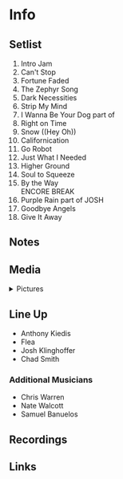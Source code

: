 # Info

## Setlist

1. Intro Jam
2. Can't Stop
3. Fortune Faded
4. The Zephyr Song
5. Dark Necessities
6. Strip My Mind
7. I Wanna Be Your Dog part of
8. Right on Time
9. Snow ((Hey Oh))
10. Californication
11. Go Robot
12. Just What I Needed
13. Higher Ground
14. Soul to Squeeze
15. By the Way
<br>ENCORE BREAK
16. Purple Rain part of JOSH
17. Goodbye Angels
18. Give It Away

## Notes

## Media 

<details>
  <summary>Pictures</summary>
  <!--<img alt="Setlist" title="Setlist" src="_.jpg" height="200" />-->
</details>

## Line Up

* Anthony Kiedis
* Flea
* Josh Klinghoffer
* Chad Smith

### Additional Musicians
* Chris Warren  
* Nate Walcott  
* Samuel Banuelos

## Recordings

## Links